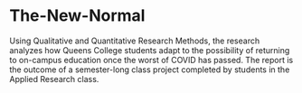 # The-New-Normal
Using Qualitative and Quantitative Research Methods, the research analyzes how Queens College students adapt to the possibility of returning to on-campus education once the worst of COVID has passed. The report is the outcome of a semester-long class project completed by students in the Applied Research class.
